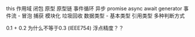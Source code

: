 this
作用域
闭包
原型 原型链
事件循环
异步 promise async await generator
事件流 - 冒泡 捕获
模块化
垃圾回收
数据类型 - 基本类型 引用类型 多种判断方式

0.1 + 0.2 为什么不等于0.3 (IEEE754)
浮点精度？？